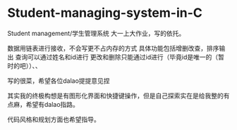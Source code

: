 # Student-managing-system-in-C
Student management/学生管理系统 大一上大作业，写的依托。

数据用链表进行接收，不会写更不占内存的方式
具体功能包括增删改查，排序输出
查询可以通过姓名和id进行
更改和删除只能通过id进行（毕竟id是唯一的（暂时的吧））、、

写的很菜，希望各位dalao提提意见捏

其实我的终极构想是有图形化界面和快捷键操作，但是自己探索实在是给我整的有点麻，希望有dalao指路。

代码风格和规划方面也希望指导。

